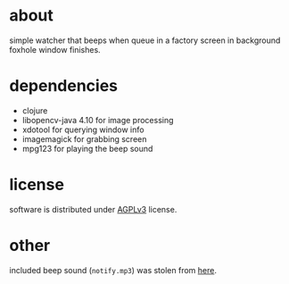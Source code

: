 # about
simple watcher that beeps when queue in a factory screen in background foxhole
window finishes.
# dependencies

* clojure
* libopencv-java 4.10 for image processing
* xdotool for querying window info
* imagemagick for grabbing screen
* mpg123 for playing the beep sound

# license
software is distributed under [AGPLv3](https://www.gnu.org/licenses/agpl-3.0.en.html) license.
# other
included beep sound (`notify.mp3`) was stolen from [here](https://pixabay.com/sound-effects/new-notification-010-352755/).
